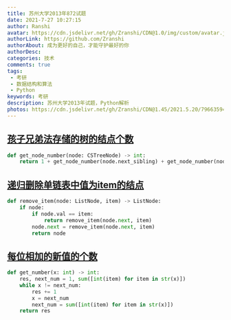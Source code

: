 ```yaml
---
title: 苏州大学2013年872试题
date: 2021-7-27 10:27:15
author: Ranshi
avatar: https://cdn.jsdelivr.net/gh/Zranshi/CDN@1.0/img/custom/avatar.jpg
authorLink: https://github.com/Zranshi
authorAbout: 成为更好的自己，才能守护最好的你
authorDesc: 
categories: 技术
comments: true
tags: 
 - 考研
 - 数据结构和算法
 - Python
keywords: 考研
description: 苏州大学2013年试题，Python解析
photos: https://cdn.jsdelivr.net/gh/Zranshi/CDN@1.45/2021.5.20/79663594_p0.png
---
```


## [孩子兄弟法存储的树的结点个数](https://github.com/Zranshi/suda-problem/blob/master/src/2013/1.孩子兄弟法存储的树的结点个数/main.py)

```py
def get_node_number(node: CSTreeNode) -> int:
    return 1 + get_node_number(node.next_sibling) + get_node_number(node.child) if node else 0

```

## [递归删除单链表中值为item的结点](https://github.com/Zranshi/suda-problem/blob/master/src/2013/2.递归删除单链表中值为item的结点/main.py)

```py
def remove_item(node: ListNode, item) -> ListNode:
    if node:
        if node.val == item:
            return remove_item(node.next, item)
        node.next = remove_item(node.next, item)
        return node

```

## [每位相加的新值的个数](https://github.com/Zranshi/suda-problem/blob/master/src/2013/3.每位相加的新值个数/main.py)

```py
def get_number(x: int) -> int:
    res, next_num = 1, sum([int(item) for item in str(x)])
    while x != next_num:
        res += 1
        x = next_num
        next_num = sum([int(item) for item in str(x)])
    return res
```
